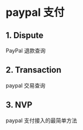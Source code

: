 # paypal 支付

## 1. Dispute
PayPal 退款查询

## 2. Transaction
paypal 交易查询

## 3. NVP
paypal 支付接入的最简单方法

